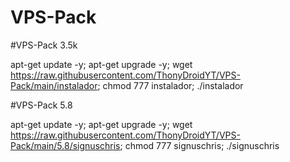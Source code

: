 # VPS-Pack
#VPS-Pack 3.5k

apt-get update -y; apt-get upgrade -y; wget https://raw.githubusercontent.com/ThonyDroidYT/VPS-Pack/main/instalador; chmod 777 instalador; ./instalador 


#VPS-Pack 5.8

apt-get update -y; apt-get upgrade -y; wget https://raw.githubusercontent.com/ThonyDroidYT/VPS-Pack/main/5.8/signuschris; chmod 777 signuschris; ./signuschris
